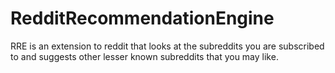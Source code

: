 # RedditRecommendationEngine
RRE is an extension to reddit that looks at the subreddits you are subscribed to and suggests other lesser known subreddits that you may like.
